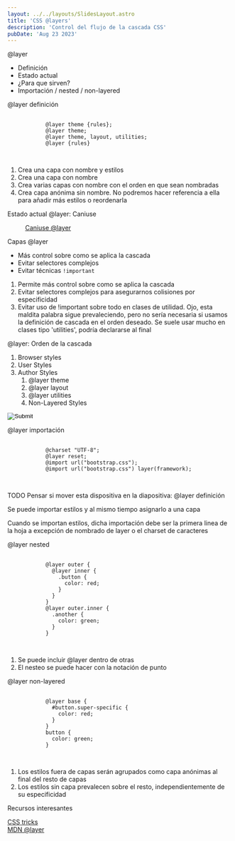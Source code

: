 ```yaml
---
layout: ../../layouts/SlidesLayout.astro
title: 'CSS @layers'
description: 'Control del flujo de la cascada CSS'
pubDate: 'Aug 23 2023'
---
```


<div class="reveal">
  <div class="slides">
    <section>
      <section>
        <p class="title-slide">@layer</p>
        <ul>
          <li>Definición</li>
          <li>Estado actual</li>
          <li>¿Para que sirven?</li>
          <li>Importación / nested / non-layered</li>
        </ul>
      </section>
      <section>
        <p class="title-slide">@layer definición</p>
        <pre>
          <code data-trim data-line-numbers>
            @layer theme {rules};
            @layer theme;
            @layer theme, layout, utilities;
            @layer {rules}
          </code>
        </pre>
        <aside class="notes">
          <ol>
            <li>Crea una capa con nombre y estilos</li>
            <li>Crea una capa con nombre</li>
            <li>
              Crea varias capas con nombre con el orden en que sean
              nombradas
            </li>
            <li>
              Crea capa anónima sin nombre. No podremos hacer referencia a
              ella para añadir más estilos o reordenarla
            </li>
          </ol>
        </aside>
      </section>
      <section>
        <p class="title-slide">Estado actual @layer: Caniuse</p>
        <figure>
          <img src="/assets/layers/caniuse-layer.png" alt="" />
          <figcaption>
            <a href="https://caniuse.com/css-cascade-layers" target="_blank">Caniuse @layer</a>
          </figcaption>
        </figure>
      </section>
      <section>
        <p class="title-slide">Capas @layer</p>
        <ul>
          <li>Más control sobre como se aplica la cascada</li>
          <li>Evitar selectores complejos</li>
          <li>Evitar técnicas <code>!important</code></li>
        </ul>
        <aside class="notes">
          <ol>
            <li>Permite más control sobre como se aplica la cascada</li>
            <li>
              Evitar selectores complejos para asegurarnos colisiones por
              especificidad
            </li>
            <li>
              Evitar uso de !important sobre todo en clases de utilidad.
              Ojo, esta maldita palabra sigue prevaleciendo, pero no sería
              necesaria si usamos la definición de cascada en el orden
              deseado. Se suele usar mucho en clases tipo 'utilities', podría declararse al final
            </li>
          </ol>
        </aside>
      </section>
      <section>
        <p class="title-slide">@layer: Orden de la cascada</p>
        <ol>
          <li>Browser styles</li>
          <li>User Styles</li>
          <li>
            Author Styles
            <ol>
              <li>@layer theme</li>
              <li>@layer layout</li>
              <li>@layer utilities</li>
              <li>Non-Layered Styles</li>
            </ol>
          </li>
        </ol>
        <form action="https://codepen.io/pen/define" method="POST" target="_blank">
          <input id="data-especificidad-input" type="hidden" name="data" value="" />
          <input class="input-icon-codepen" type="image" src="/assets/icon-codepen.svg" />
        </form>
      </section>
      <section>
        <p class="title-slide">@layer importación</p>
        <pre>
          <code data-trim data-line-numbers>
            @charset "UTF-8";
            @layer reset;
            @import url("bootstrap.css");
            @import url("bootstrap.css") layer(framework);
          </code>
        </pre>
        <aside class="notes">
          TODO Pensar si mover esta dispositiva en la diapositiva: @layer definición
          <p>Se puede importar estilos y al mismo tiempo asignarlo a una capa</p>
          <p>Cuando se importan estilos, dicha importación debe ser la primera linea de la hoja a excepción de nombrado de layer
            o el charset de caracteres</p>
        </aside>
      </section>
      <section>
        <p class="title-slide">@layer nested</p>
        <pre>
          <code data-trim data-trim data-line-numbers="1-7|7-14">
            @layer outer {
              @layer inner {
                .button {
                  color: red;
                }
              }
            }
            @layer outer.inner {
              .another {
                color: green;
              }
            }
          </code>
        </pre>
        <aside class="notes">
          <ol>
            <li>Se puede incluir @layer dentro de otras</li>
            <li>El nesteo se puede hacer con la notación de punto</li>
          </ol>
        </aside>
      </section>
      <section>
        <p class="title-slide">@layer non-layered</p>
        <pre>
          <code data-trim data-line-numbers>
            @layer base {
              #button.super-specific {
                color: red;
              }
            }
            button {
              color: green;
            }
          </code>
        </pre>
        <aside class="notes">
          <ol>
            <li>Los estilos fuera de capas serán agrupados como capa anónimas al final del resto de capas</li>
            <li>Los estilos sin capa prevalecen sobre el resto, independientemente de su especificidad</li>
          </ol>
        </aside>
      </section>
      <section>
        <p class="title-slide">Recursos interesantes</p>
        <a href="https://css-tricks.com/css-cascade-layers/" target="_blank">CSS tricks</a>
        <br>
        <a href="https://developer.mozilla.org/en-US/docs/Web/CSS/@layer">MDN @layer</a>
      </section>
    </section>
  </div>
</div>